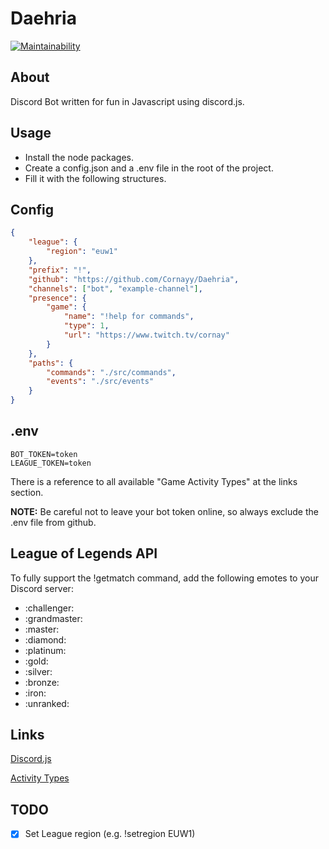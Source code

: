 # Daehria

[![Maintainability](https://api.codeclimate.com/v1/badges/0007bb1bf7db648279d0/maintainability)](https://codeclimate.com/github/Cornayy/Daehria/maintainability)

## About
Discord Bot written for fun in Javascript using discord.js.

## Usage
* Install the node packages.
* Create a config.json and a .env file in the root of the project.
* Fill it with the following structures.

## Config
```json
{
    "league": {
        "region": "euw1"
    },
    "prefix": "!",    
    "github": "https://github.com/Cornayy/Daehria",
    "channels": ["bot", "example-channel"],
    "presence": {
        "game": {
            "name": "!help for commands",
            "type": 1, 
            "url": "https://www.twitch.tv/cornay"
        }
    },
    "paths": {
        "commands": "./src/commands",
        "events": "./src/events"
    }
}
```
## .env

```
BOT_TOKEN=token
LEAGUE_TOKEN=token
```

There is a reference to all available "Game Activity Types" at the links section.

**NOTE:** Be careful not to leave your bot token online, so always exclude the .env file from github.

## League of Legends API
To fully support the !getmatch command, add the following emotes to your Discord server:

* :challenger:
* :grandmaster:
* :master:
* :diamond:
* :platinum:
* :gold:
* :silver:
* :bronze:
* :iron:
* :unranked:

## Links

[Discord.js](https://discord.js.org)

[Activity Types](https://discord.js.org/#/docs/main/stable/typedef/ActivityType)

## TODO

- [x] Set League region (e.g. !setregion EUW1)
